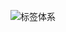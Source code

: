 
![标签体系](http://imgcache.tce.fsphere.cn/static/mc.qcloudimg.com/static/img/3dd8222e7ff6e1e379b4e0f3fe07dbe1/image.png)
